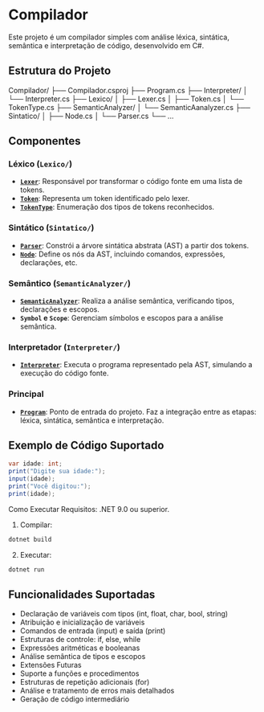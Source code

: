# Compilador

Este projeto é um compilador simples com análise léxica, sintática, semântica e interpretação de código, desenvolvido em C#.

## Estrutura do Projeto

Compilador/ ├── Compilador.csproj ├── Program.cs ├── Interpreter/ │ └── Interpreter.cs ├── Lexico/ │ ├── Lexer.cs │ ├── Token.cs │ └── TokenType.cs ├── SemanticAnalyzer/ │ └── SemanticAanalyzer.cs ├── Sintatico/ │ ├── Node.cs │ └── Parser.cs └── ...

## Componentes

### Léxico (`Lexico/`)
- **[`Lexer`](Lexico/Lexer.cs)**: Responsável por transformar o código fonte em uma lista de tokens.
- **[`Token`](Lexico/Token.cs)**: Representa um token identificado pelo lexer.
- **[`TokenType`](Lexico/TokenType.cs)**: Enumeração dos tipos de tokens reconhecidos.

### Sintático (`Sintatico/`)
- **[`Parser`](Sintatico/Parser.cs)**: Constrói a árvore sintática abstrata (AST) a partir dos tokens.
- **[`Node`](Sintatico/Node.cs)**: Define os nós da AST, incluindo comandos, expressões, declarações, etc.

### Semântico (`SemanticAnalyzer/`)
- **[`SemanticAnalyzer`](SemanticAnalyzer/SemanticAanalyzer.cs)**: Realiza a análise semântica, verificando tipos, declarações e escopos.
- **`Symbol` e `Scope`**: Gerenciam símbolos e escopos para a análise semântica.

### Interpretador (`Interpreter/`)
- **[`Interpreter`](Interpreter/Interpreter.cs)**: Executa o programa representado pela AST, simulando a execução do código fonte.

### Principal
- **[`Program`](Program.cs)**: Ponto de entrada do projeto. Faz a integração entre as etapas: léxica, sintática, semântica e interpretação.

## Exemplo de Código Suportado

```cs
var idade: int;
print("Digite sua idade:");
input(idade);
print("Você digitou:");
print(idade);
```


Como Executar
Requisitos: .NET 9.0 ou superior.
1. Compilar:
```cs
dotnet build
```
2. Executar:
```cs
dotnet run
```

## Funcionalidades Suportadas
* Declaração de variáveis com tipos (int, float, char, bool, string)
* Atribuição e inicialização de variáveis
* Comandos de entrada (input) e saída (print)
* Estruturas de controle: if, else, while
* Expressões aritméticas e booleanas
* Análise semântica de tipos e escopos
* Extensões Futuras
* Suporte a funções e procedimentos
* Estruturas de repetição adicionais (for)
* Análise e tratamento de erros mais detalhados
* Geração de código intermediário
